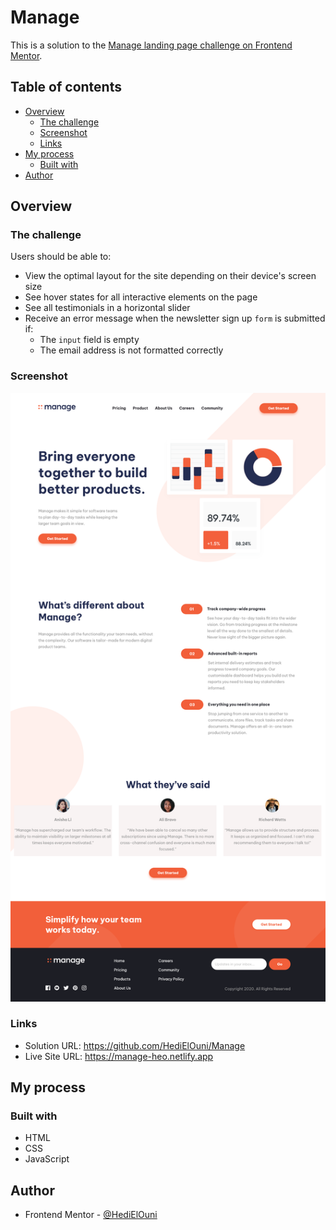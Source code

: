 # Manage

This is a solution to the [Manage landing page challenge on Frontend Mentor](https://www.frontendmentor.io/challenges/manage-landing-page-SLXqC6P5).

## Table of contents

- [Overview](#overview)
  - [The challenge](#the-challenge)
  - [Screenshot](#screenshot)
  - [Links](#links)
- [My process](#my-process)
  - [Built with](#built-with)
- [Author](#author)

## Overview

### The challenge

Users should be able to:

- View the optimal layout for the site depending on their device's screen size
- See hover states for all interactive elements on the page
- See all testimonials in a horizontal slider
- Receive an error message when the newsletter sign up `form` is submitted if:
  - The `input` field is empty
  - The email address is not formatted correctly

### Screenshot

![](./images/screenshot.png)

### Links

- Solution URL: https://github.com/HediElOuni/Manage
- Live Site URL: https://manage-heo.netlify.app

## My process

### Built with

- HTML
- CSS
- JavaScript

## Author

- Frontend Mentor - [@HediElOuni](https://www.frontendmentor.io/profile/HediElOuni)
